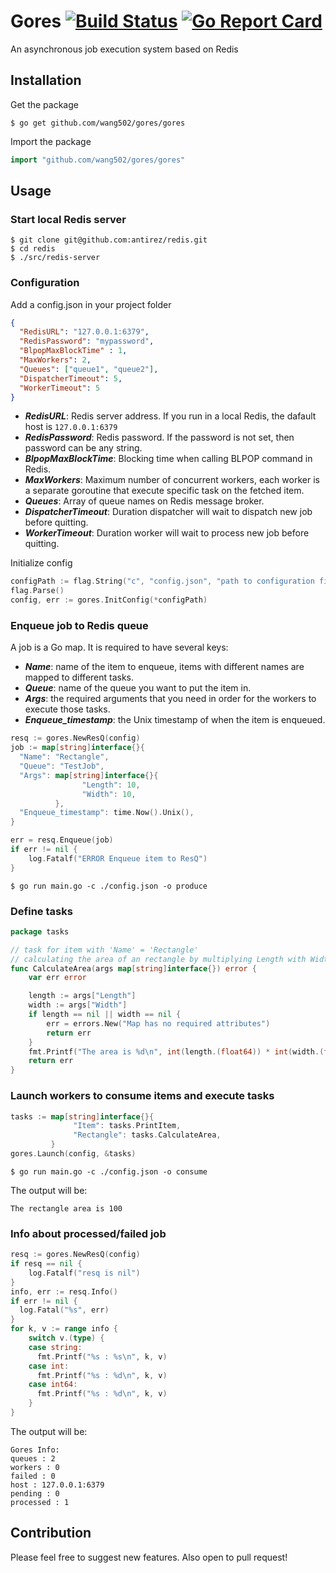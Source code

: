 # Gores [![Build Status](https://travis-ci.com/wang502/gores.svg?token=KeHkjMsksZ2RWDDg6h5k&branch=master)](https://travis-ci.org/wang502/gores) [![Go Report Card](https://goreportcard.com/badge/github.com/wang502/gores)](https://goreportcard.com/report/github.com/wang502/gores)
An asynchronous job execution system based on Redis

## Installation
Get the package
```
$ go get github.com/wang502/gores/gores
```
Import the package
```go
import "github.com/wang502/gores/gores"
```

## Usage
### Start local Redis server
```
$ git clone git@github.com:antirez/redis.git
$ cd redis
$ ./src/redis-server
```

### Configuration
Add a config.json in your project folder
```json
{
  "RedisURL": "127.0.0.1:6379",
  "RedisPassword": "mypassword",
  "BlpopMaxBlockTime" : 1,
  "MaxWorkers": 2,
  "Queues": ["queue1", "queue2"],
  "DispatcherTimeout": 5,
  "WorkerTimeout": 5
}
```
- ***RedisURL***: Redis server address. If you run in a local Redis, the dafault host is ```127.0.0.1:6379```
- ***RedisPassword***: Redis password. If the password is not set, then password can be any string.
- ***BlpopMaxBlockTime***: Blocking time when calling BLPOP command in Redis.
- ***MaxWorkers***: Maximum number of concurrent workers, each worker is a separate goroutine that execute specific task on the fetched item.
- ***Queues***: Array of queue names on Redis message broker.
- ***DispatcherTimeout***: Duration dispatcher will wait to dispatch new job before quitting.
- ***WorkerTimeout***: Duration worker will wait to process new job before quitting.

Initialize config
```go
configPath := flag.String("c", "config.json", "path to configuration file")
flag.Parse()
config, err := gores.InitConfig(*configPath)
```

### Enqueue job to Redis queue
A job is a Go map. It is required to have several keys:
- ***Name***: name of the item to enqueue, items with different names are mapped to different tasks.
- ***Queue***: name of the queue you want to put the item in.
- ***Args***: the required arguments that you need in order for the workers to execute those tasks.
- ***Enqueue_timestamp***: the Unix timestamp of when the item is enqueued.

```go
resq := gores.NewResQ(config)
job := map[string]interface{}{
  "Name": "Rectangle",
  "Queue": "TestJob",
  "Args": map[string]interface{}{
                "Length": 10,
                "Width": 10,
          },
  "Enqueue_timestamp": time.Now().Unix(),
}

err = resq.Enqueue(job)
if err != nil {
	log.Fatalf("ERROR Enqueue item to ResQ")
}
```

```
$ go run main.go -c ./config.json -o produce
```

### Define tasks
```go
package tasks

// task for item with 'Name' = 'Rectangle'
// calculating the area of an rectangle by multiplying Length with Width
func CalculateArea(args map[string]interface{}) error {
    var err error

    length := args["Length"]
    width := args["Width"]
    if length == nil || width == nil {
        err = errors.New("Map has no required attributes")
        return err
    }
    fmt.Printf("The area is %d\n", int(length.(float64)) * int(width.(float64)))
    return err
}
```

### Launch workers to consume items and execute tasks
```go
tasks := map[string]interface{}{
              "Item": tasks.PrintItem,
              "Rectangle": tasks.CalculateArea,
         }
gores.Launch(config, &tasks)
```

```
$ go run main.go -c ./config.json -o consume
```

The output will be:
```
The rectangle area is 100
```

### Info about processed/failed job
```go
resq := gores.NewResQ(config)
if resq == nil {
    log.Fatalf("resq is nil")
}
info, err := resq.Info()
if err != nil {
  log.Fatal("%s", err)
}
for k, v := range info {
    switch v.(type) {
    case string:
      fmt.Printf("%s : %s\n", k, v)
    case int:
      fmt.Printf("%s : %d\n", k, v)
    case int64:
      fmt.Printf("%s : %d\n", k, v)
    }
}
```

The output will be:
```
Gores Info:
queues : 2
workers : 0
failed : 0
host : 127.0.0.1:6379
pending : 0
processed : 1
```

## Contribution
Please feel free to suggest new features. Also open to pull request!
